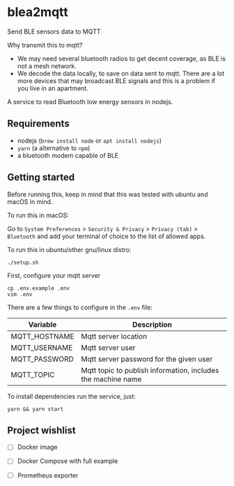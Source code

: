 # blea2mqtt
Send BLE sensors data to MQTT

Why transmit this to mqtt? 
 - We may need several bluetooth radios to get decent coverage, as BLE is not a mesh network.
 - We decode the data locally, to save on data sent to mqtt. There are a lot more devices that may broadcast BLE signals and this is a problem if you live in an apartment.

A service to read Bluetooth low energy sensors in nodejs.

## Requirements
 - nodejs (`brew install node` or `apt install nodejs`)
 - `yarn` (a alternative to `npm`)
 - a bluetooth modem capable of BLE


## Getting started

Before running this, keep in mind that this was tested with
ubuntu and macOS in mind.

To run this in macOS:

Go to `System Preferences` > `Security & Privacy` > `Privacy (tab)` > `Bluetooth` 
and add your terminal of choice to the list of allowed apps.


To run this in ubuntu/other gnu/linux distro:
```shell
./setup.sh
```

First, configure your mqtt server
```shell
cp .env.example .env
vim .env
```

There are a few things to configure in the `.env` file:

| Variable      | Description          |
| ------------- | -------------------- |
| MQTT_HOSTNAME | Mqtt server location |
| MQTT_USERNAME | Mqtt server user     |
| MQTT_PASSWORD | Mqtt server password for the given user |
| MQTT_TOPIC    | Mqtt topic to publish information, includes the machine name |

To install dependencies run the service, just:

```shell
yarn && yarn start
```

## Project wishlist

 - [ ] Docker image

 - [ ] Docker Compose with full example

 - [ ] Prometheus exporter
